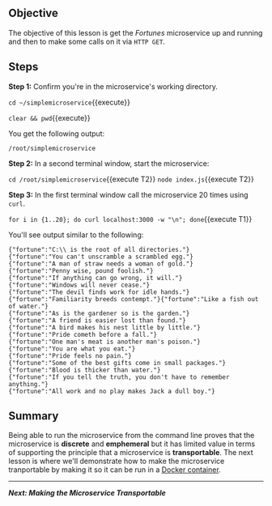 ## Objective
The objective of this lesson is get the *Fortunes* microservice up and running and then to make some calls on it via `HTTP GET`.

## Steps

**Step 1:** Confirm you're in the microservice's working directory.

`cd ~/simplemicroservice`{{execute}}

`clear && pwd`{{execute}}

You get the following output:

`/root/simplemicroservice`

**Step 2:** In a second terminal window, start the microservice:

`cd /root/simplemicroservice`{{execute T2}}
`node index.js`{{execute T2}}


**Step 3:** In the first terminal window call the microservice 20 times using `curl`.

`for i in {1..20}; do curl localhost:3000 -w "\n"; done`{{execute T1}}

You'll see output similar to the following:

```
{"fortune":"C:\\ is the root of all directories."}
{"fortune":"You can't unscramble a scrambled egg."}
{"fortune":"A man of straw needs a woman of gold."}
{"fortune":"Penny wise, pound foolish."}
{"fortune":"If anything can go wrong, it will."}
{"fortune":"Windows will never cease."}
{"fortune":"The devil finds work for idle hands."}
{"fortune":"Familiarity breeds contempt."}{"fortune":"Like a fish out of water."}
{"fortune":"As is the gardener so is the garden."}
{"fortune":"A friend is easier lost than found."}
{"fortune":"A bird makes his nest little by little."}
{"fortune":"Pride cometh before a fall."}
{"fortune":"One man's meat is another man's poison."}
{"fortune":"You are what you eat."}
{"fortune":"Pride feels no pain."}
{"fortune":"Some of the best gifts come in small packages."}
{"fortune":"Blood is thicker than water."}
{"fortune":"If you tell the truth, you don't have to remember anything."}
{"fortune":"All work and no play makes Jack a dull boy."}

```

## Summary

Being able to run the microservice from the command line proves that the microservice is **discrete** and **emphemeral** but it has limited value in terms of supporting the  principle that a microservice is **transportable**. The next lesson is where we'll demonstrate how to make the microservice tranportable by making it so it can be run in a [Docker container](https://en.wikipedia.org/wiki/Docker_%28software%29).

---

***Next: Making the Microservice Transportable***
